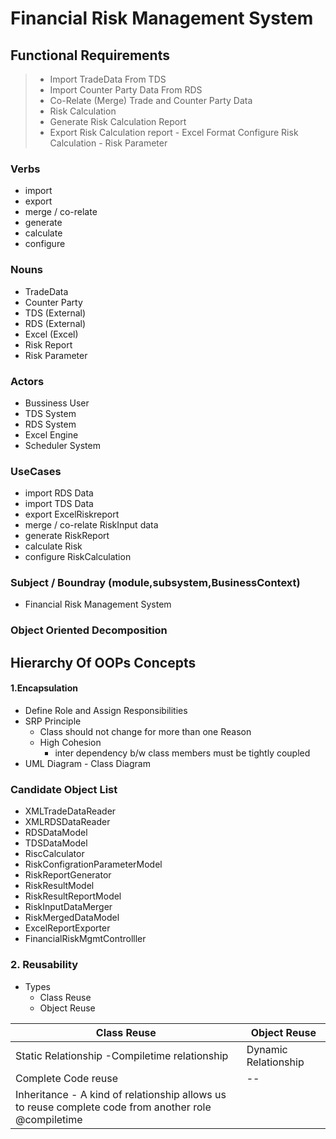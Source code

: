 # Financial Risk Management System

## Functional Requirements

> - Import TradeData From TDS 
> - Import Counter Party Data From RDS
> - Co-Relate (Merge) Trade and Counter Party Data
> - Risk Calculation
> - Generate Risk Calculation Report
> - Export Risk Calculation report - Excel Format
> Configure Risk Calculation  - Risk Parameter

### Verbs
- import
- export
- merge / co-relate
- generate
- calculate
- configure 
### Nouns
- TradeData
- Counter Party
- TDS (External)
- RDS (External)
- Excel (Excel)
- Risk Report
- Risk Parameter

### Actors
- Bussiness User
- TDS System
- RDS System
- Excel Engine
- Scheduler System

### UseCases
 - import RDS Data
 - import TDS Data
- export ExcelRiskreport
- merge / co-relate RiskInput data
- generate RiskReport
- calculate Risk
- configure RiskCalculation
### Subject /  Boundray (module,subsystem,BusinessContext)
- Financial Risk Management System

### Object Oriented Decomposition

## Hierarchy Of OOPs Concepts
#### 1.Encapsulation

- Define Role and Assign Responsibilities
- SRP Principle
	- Class should not change for more than one Reason
	- High Cohesion 
		- inter dependency b/w class members must be tightly coupled
- UML Diagram - Class Diagram

### Candidate Object List 

- XMLTradeDataReader
- XMLRDSDataReader
- RDSDataModel
- TDSDataModel
- RiscCalculator
- RiskConfigrationParameterModel
- RiskReportGenerator
- RiskResultModel
- RiskResultReportModel
- RiskInputDataMerger
- RiskMergedDataModel
- ExcelReportExporter
- FinancialRiskMgmtControlller

### 2.  Reusability
- Types
	- Class Reuse
	- Object Reuse
	
| Class Reuse | Object Reuse |
|--|--|
|  Static Relationship -Compiletime relationship| Dynamic Relationship |
|Complete Code reuse|--|
|Inheritance - A kind of relationship allows us to reuse complete code from another role @compiletime


<!--stackedit_data:
eyJoaXN0b3J5IjpbNzkwNjAxNDQsOTI3OTMzNTg2LDM4NjU0MT
UzOCwxNDY1NjI0MzEwLDU1MDk5MDY2MSw3MDExODYyNzMsLTE3
NzI4NzYxNDIsLTIxMDEzNTgzNjQsNjA4MjcxNTIzLDEyNjk1NT
g3OTMsMzQ4NDIzNDgwLDE1Mjk5MzY3MDMsNzYwMDAwNjk2LDE4
NTA4NjI2ODksLTEyMjE5ODA5OTUsMTMyNDg2NzQ0Ml19
-->